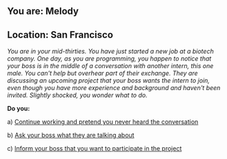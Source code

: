 
## You are: Melody
## Location: San Francisco

*You are in your mid-thirties. You have just started a new job at a biotech company. One day, as
you are programming, you happen to notice that your boss is in the middle of a conversation with
another intern, this one male. You can't help but overhear part of their exchange. They are
discussing an upcoming project that your boss wants the intern to join, even though you have
more experience and background and haven't been invited. Slightly shocked, you wonder what to
do.*

**Do you:**

a) [Continue working and pretend you never heard the conversation](/node/equal_pay_1)

b) [Ask your boss what they are talking about](/node/equal_pay_2)

c) [Inform your boss that you want to participate in the project](/node/equal_pay_3)